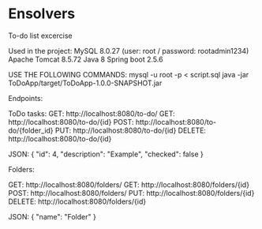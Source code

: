 # Ensolvers
To-do list excercise

Used in the project:
MySQL 8.0.27 (user: root / password: rootadmin1234)
Apache Tomcat 8.5.72
Java 8
Spring boot 2.5.6

USE THE FOLLOWING COMMANDS:
mysql -u root -p < script.sql
java -jar ToDoApp/target/ToDoApp-1.0.0-SNAPSHOT.jar

Endpoints:

ToDo tasks:
GET: http://localhost:8080/to-do/
GET: http://localhost:8080/to-do/{id}
POST: http://localhost:8080/to-do/{folder_id}
PUT: http://localhost:8080/to-do/{id}
DELETE: http://localhost:8080/to-do/{id}

JSON:
{
        "id": 4,
        "description": "Example",
        "checked": false
}

Folders:

GET: http://localhost:8080/folders/
GET: http://localhost:8080/folders/{id}
POST: http://localhost:8080/folders/
PUT: http://localhost:8080/folders/{id}
DELETE: http://localhost:8080/folders/{id}

JSON:
{
        "name": "Folder"
}
